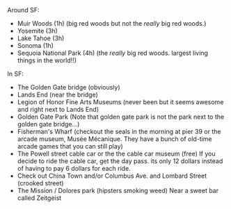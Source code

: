 Around SF:

+ Muir Woods (1h) (big red woods but not the _really_ big red woods.)
+ Yosemite (3h)
+ Lake Tahoe (3h)
+ Sonoma (1h)
+ Sequoia National Park (4h) (the _really_ big red woods. largest living things in the world!!)


In SF:

+ The Golden Gate bridge (obviously)
+ Lands End (near the bridge)
+ Legion of Honor Fine Arts Museums (never been but it seems awesome and right next to Lands End)
+ Golden Gate Park (Note that golden gate park is not the park next to the golden gate bridge...)
+ Fisherman's Wharf (checkout the seals in the morning at pier 39 or the arcade museum, Musée Mécanique. They have a bunch of old-time arcade games that you can still play)
+ The Powell street cable car or the the cable car museum (free) If you decide to ride the cable car, get the day pass. its only 12 dollars instead of having to pay 6 dollars for each ride.
+ Check out China Town and/or Columbus Ave. and Lombard Street (crooked street)
+ The Mission / Dolores park (hipsters smoking weed) Near a sweet bar called Zeitgeist

